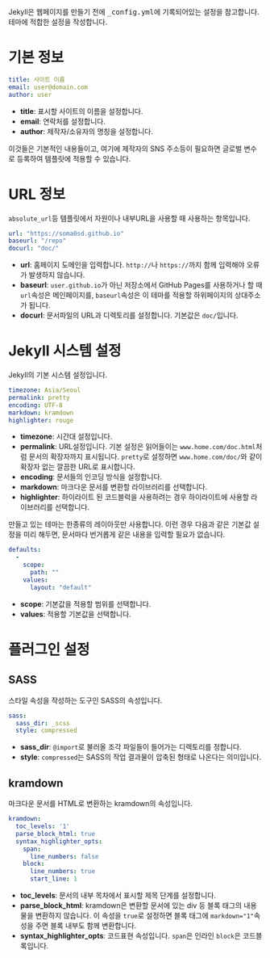 ---
---
Jekyll은 웹페이지를 만들기 전에 <kbd>_config.yml</kbd>에 기록되어있는 설정을 참고합니다. 테마에 적합한 설정을 작성합니다.

# 기본 정보

```yaml
title: 사이트 이름
email: user@domain.com
author: user
```

* **title**: 표시할 사이트의 이름을 설정합니다.
* **email**: 연락처를 설정합니다.
* **author**: 제작자/소유자의 명칭을 설정합니다.

이것들은 기본적인 내용들이고, 여기에 제작자의 SNS 주소등이 필요하면 글로벌 변수로 등록하여 템플릿에 적용할 수 있습니다.

# URL 정보
`absolute_url`등 템플릿에서 자원이나 내부URL을 사용할 때 사용하는 항목입니다.

```yaml
url: "https://soma0sd.github.io"
baseurl: "/repo"
docurl: "doc/"
```

* **url**: 홈페이지 도메인을 입력합니다. `http://`나 `https://`까지 함께 입력해야 오류가 발생하지 않습니다.
* **baseurl**: `user.github.io`가 아닌 저장소에서 GitHub Pages를 사용하거나 할 때 `url`속성은 메인페이지를, `baseurl`속성은 이 테마를 적용할 하위페이지의 상대주소가 됩니다.
* **docurl**: 문서파일의 URL과 디렉토리를 설정합니다. 기본값은 `doc/`입니다.

# Jekyll 시스템 설정
Jekyll의 기본 시스템 설정입니다.

```yaml
timezone: Asia/Seoul
permalink: pretty
encoding: UTF-8
markdown: kramdown
highlighter: rouge
```

* **timezone**: 시간대 설정입니다.
* **permalink**: URL설정입니다. 기본 설정은 읽어들이는 `www.home.com/doc.html`처럼 문서의 확장자까지 표시됩니다. `pretty`로 설정하면 `www.home.com/doc/`와 같이 확장자 없는 깔끔한 URL로 표시합니다.
* **encoding**: 문서들의 인코딩 방식을 설정합니다.
* **markdown**: 마크다운 문서를 변환할 라이브러리를 선택합니다.
* **highlighter**: 하이라이트 된 코드블럭을 사용하려는 경우 하이라이트에 사용할 라이브러리를 선택합니다.

만들고 있는 테마는 한종류의 레이아웃만 사용합니다. 이런 경우 다음과 같은 기본값 설정을 미리 해두면, 문서마다 번거롭게 같은 내용을 입력할 필요가 없습니다.

```yaml
defaults:
  -
    scope:
      path: ""
    values:
      layout: "default"
```

* **scope**: 기본값을 적용할 범위를 선택합니다.
* **values**: 적용할 기본값을 선택합니다.

# 플러그인 설정

## SASS
스타일 속성을 작성하는 도구인 SASS의 속성입니다.

```yaml
sass:
  sass_dir: _scss
  style: compressed
```

* **sass_dir**: `@import`로 불러올 조각 파일들이 들어가는 디렉토리를 정합니다.
* **style**: `compressed`는 SASS의 작업 결과물이 압축된 형태로 나온다는 의미입니다.

## kramdown
마크다운 문서를 HTML로 변환하는 kramdown의 속성입니다.

```yaml
kramdown:
  toc_levels: '1'
  parse_block_html: true
  syntax_highlighter_opts:
    span:
      line_numbers: false
    block:
      line_numbers: true
      start_line: 1
```

* **toc_levels**: 문서의 내부 목차에서 표시할 제목 단계를 설정합니다.
* **parse_block_html**: kramdown은 변환할 문서에 있는 div 등 블록 태그의 내용물을 변환하지 않습니다. 이 속성을 `true`로 설정하면 블록 태그에 `markdown="1"`속성을 주면 블록 내부도 함께 변환합니다.
* **syntax_highlighter_opts**: 코드표현 속성입니다. `span`은 인라인 `block`은 코드블록입니다.
